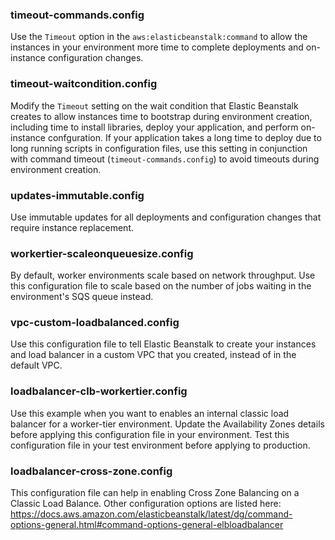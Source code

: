 ### timeout-commands.config
Use the `Timeout` option in the `aws:elasticbeanstalk:command` to allow the instances in your environment more time to complete deployments and on-instance configuration changes.

### timeout-waitcondition.config
Modify the `Timeout` setting on the wait condition that Elastic Beanstalk creates to allow instances time to bootstrap during environment creation, including time to install libraries, deploy your application, and perform on-instance confguration. If your application takes a long time to deploy due to long running scripts in configuration files, use this setting in conjunction with command timeout (`timeout-commands.config`) to avoid timeouts during environment creation.

### updates-immutable.config
Use immutable updates for all deployments and configuration changes that require instance replacement.

### workertier-scaleonqueuesize.config
By default, worker environments scale based on network throughput. Use this configuration file to scale based on the number of jobs waiting in the environment's SQS queue instead.

### vpc-custom-loadbalanced.config
Use this configuration file to tell Elastic Beanstalk to create your instances and load balancer in a custom VPC that you created, instead of in the default VPC.

### loadbalancer-clb-workertier.config
Use this example when you want to enables an internal classic load balancer for a worker-tier environment. Update the Availability Zones details before applying this configuration file in your environment. Test this configuration file in your test environment before applying to production.

### loadbalancer-cross-zone.config
This configuration file can help in enabling Cross Zone Balancing on a Classic Load Balance. Other configuration options are listed here: https://docs.aws.amazon.com/elasticbeanstalk/latest/dg/command-options-general.html#command-options-general-elbloadbalancer
